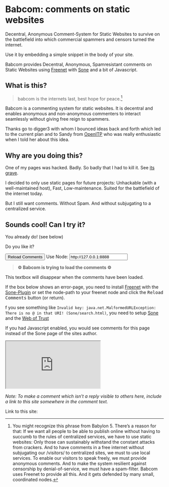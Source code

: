 Babcom: comments on static websites
================================

Decentral, Anonymous Comment-System for Static Websites to survive on the battlefield into which commercial spammers and censors turned the internet.

Use it by embedding a simple snippet in the body of your site.

Babcom provides Decentral, Anonymous, Spamresistant comments on Static Websites using [Freenet](http://freenetproject.org) with [Sone](http://freesocial.draketo.de/sone_en.html) and a bit of Javascript.

## What is this?

> babcom is the internets last, best hope for peace.[^hope]

[^hope]: You might recognize this phrase from Babylon 5. There’s a reason for that: If we want all people to be able to publish online without having to succumb to the rules of centralized services, we have to use static websites: Only those can sustainably withstand the constant attacks from crackers. And to have comments in a free internet without subjugating our /visitors/ to centralized sites, we must to use local services. To enable our visitors to speak freely, we must provide anonymous comments. And to make the system resilient against censorship by denial-of-service, we must have a spam-filter. Babcom uses Freenet to provide all this. And it gets defended by many small, coordinated nodes.

Babcom is a commenting system for static websites. It is decentral and enables anonymous and non-anonymous commenters to interact seamlessly without giving free reign to spammers.

Thanks go to digger3 with whom I bounced ideas back and forth which led to the current plan and to Sandy from [OpenITP](https://openitp.org/) who was really enthusiastic when I told her about this idea.

## Why are you doing this?

One of my pages was hacked. Badly. So badly that I had to kill it. See [its grave](http://gute-neuigkeiten.de).

I decided to only use static pages for future projects: Unhackable (with a well-maintained host), Fast, Low-maintenance. Suited for the battlefield of the internet today.

But I still want comments. Without Spam. And without subjugating to a centralized service.

## Sounds cool! Can I try it?

You already do! (see below)

Do you like it?

<div> <!--this disables markdown parsing in the snippet-->
<!-- Babcom: Decentral Anonymous Spamresistant comments on Static Websites.

Copyright: 2014 Arne Babenhauserheide (http://draketo.de) You are free
to use this under any license you chose. If you want to be nice,
release your changes under free software licenses.  -->
<style type="text/css">
#babcom-realcomments, #babcom-publicsoneid iframe {
  /*width: 1024px;
  height: 400px;*/
  width: 1024px;
  height: 100px;
  border: solid thin black;
}
#babcom-needsfreenet {
  width: 1024px;
  height: 300px;
  margin-bottom: -1em;
  border: solid thin black;
}
#babcom-needsfreenet p, #babcom-needsfreenet blockquote {
  padding-left: 0.5em;
  padding-right: 0.5em;
}
</style>
<!-- TODO: Save the node in a cookie -->
<p><button type="button" onclick="loadcomments()">Reload Comments</button> Use Node: <input type="text" name="babcom-node" id="babcom-node" value="http://127.0.0.1:8888" /></p>
<div id="babcom-needsfreenet"><blockquote><strong>⚙ Babcom is trying to load the comments ⚙</strong></blockquote>
<p>This textbox will disappear when the comments have been loaded.</p>
<p>If the box below shows an error-page, you need to install <a href="http://freenetproject.org">Freenet</a> with the <a href="http://freesocial.draketo.de/sone_en.html">Sone-Plugin</a> or set the node-path to your freenet node and click the <tt>Reload Comments</tt> button (or return).</p>
f you see something like <code>Invalid key: java.net.MalformedURLException: There is no @ in that URI! (Sone/search.html)</code>, you need to setup <a href="http://freesocial.draketo.de/sone_en.html">Sone</a> and the <a href="http://freesocial.draketo.de/wot_en.html">Web of Trust</a></p></div>
<p id="babcom-comments"></p>
<p id="babcom-nojswarning">If you had Javascript enabled, you would see comments for this page instead of the Sone page of the sites author.</p>
<iframe id="babcom-publicsoneid" src="http://127.0.0.1:8888/Sone/viewSone.html?sone=6~ZDYdvAgMoUfG6M5Kwi7SQqyS-gTcyFeaNN1Pf3FvY"></iframe>
<p><em>Note: To make a comment which isn’t a reply visible to others here, include a link to this site somewhere in the comment text.</em></p>
<p>Link to this site: <span id="babcom-sitelink"></span></p>
<script type="text/javascript">
        /* @licstart The following is the entire license notice for
        the JavaScript code within this script block (script
        to /script).

        Copyright (C) 2014  Arne Babenhauserheide

        The JavaScript code in this page is free software: you can
        redistribute it and/or modify it under the terms of the GNU
        General Public License (GNU GPL) as published by the Free Software
        Foundation, either version 3 of the License, or (at your option)
        any later version.  The code is distributed WITHOUT ANY WARRANTY;
        without even the implied warranty of MERCHANTABILITY or FITNESS
        FOR A PARTICULAR PURPOSE.  See the GNU GPL for more details.

        As additional permission under GNU GPL version 3 section 7, you
        may distribute non-source (e.g., minimized or compacted) forms of
        that code without the copy of the GNU GPL normally required by
        section 4, provided you include this license notice and a URL
        through which recipients can access the Corresponding Source.   

        As additional permission under GNU GPL version 3 section 7,
        you may use this code under any other free software license,
        including permissive licenses like BSD and MIT.

        @licend  The above is the entire license notice
        for the JavaScript code  within these script block.
        ,*/
function loadcomments()
{
var freenetnode = document.getElementById("babcom-node").value
var sonesearch = "/Sone/search.html?query="
var host = window.location.host;
var path = window.location.pathname;
var postsanchor = "post-results";
var searchquery = host + path + "#" + postsanchor;
var comments = document.getElementById("babcom-comments");
var publicsone = document.getElementById("babcom-publicsoneid");
var nojswarning = document.getElementById("babcom-nojswarning");
var needsfreenet = document.getElementById("babcom-needsfreenet");
var sitelink = document.getElementById("babcom-sitelink");
/* when the function gets rerun, replace the realcomments instead of adding.*/
if (document.getElementById("babcom-realcomments")) {
    var cif = document.getElementById("babcom-realcomments");
    cif.src = freenetnode + sonesearch + searchquery;
} else {
    comments.innerHTML = "<iframe id=\"babcom-realcomments\" src=\"" + freenetnode + sonesearch + searchquery + "\"></iframe>";
}
nojswarning.parentNode.replaceChild(document.createElement("p"), nojswarning);
publicsone.parentNode.replaceChild(document.createElement("span"), publicsone);
sitelink.innerHTML = "http://" + host + path;
commentsiframe = document.getElementById("babcom-realcomments");
commentsiframe.onload = function(){
        needsfreenet.parentNode.replaceChild(document.createElement("p"), needsfreenet);
        commentsiframe.style.width = "1024px";
        commentsiframe.style.height = "400px";
    }
}
loadcomments();
document.getElementById("babcom-node").onkeydown = function(e) {
    var keyCode = e.keyCode || e.which;

   if (keyCode === 13) {
     loadcomments();
   }
}
</script>

</div>
